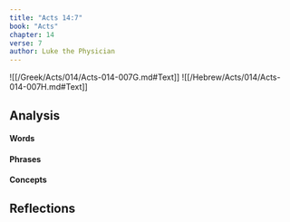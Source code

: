 ```yaml
---
title: "Acts 14:7"
book: "Acts"
chapter: 14
verse: 7
author: Luke the Physician
---
```

![[/Greek/Acts/014/Acts-014-007G.md#Text]]
![[/Hebrew/Acts/014/Acts-014-007H.md#Text]]

## Analysis

#### Words

#### Phrases

#### Concepts

## Reflections
